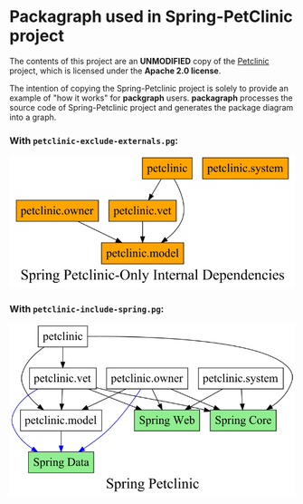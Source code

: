 # Packagraph used in Spring-PetClinic project

The contents of this project are an **UNMODIFIED** copy of
the [Petclinic](https://github.com/spring-projects/spring-petclinic) project,
which is licensed under the **Apache 2.0 license**.

The intention of copying the Spring-Petclinic project is solely to provide an
example of "how it works" for **packgraph** users.
**packagraph** processes the source code of Spring-Petclinic project and
generates the package diagram into a graph.

### With `petclinic-exclude-externals.pg`:

![petclinic](petclinic-exclude-externals.png)

### With `petclinic-include-spring.pg`:

![petclinic_with_spring](petclinic-include-spring.png)